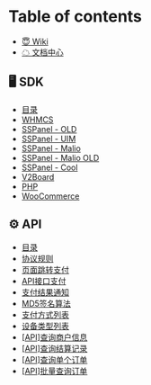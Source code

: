 # Table of contents

* [😇 Wiki](README.md)
* [☁ 文档中心](wen-dang-zhong-xin.md)

## 🖥 SDK

* [目录](sdk/mu-lu.md)
* [WHMCS](sdk/whmcs.md)
* [SSPanel - OLD](sdk/sspanel-old.md)
* [SSPanel - UIM](sdk/sspanel-uim.md)
* [SSPanel - Malio](sdk/sspanel-malio.md)
* [SSPanel - Malio OLD](sdk/sspanel-malio-old.md)
* [SSPanel - Cool](sdk/sspanel-cool.md)
* [V2Board](sdk/v2board.md)
* [PHP](sdk/php.md)
* [WooCommerce](sdk/woocommerce.md)

## ⚙ API

* [目录](api/mu-lu.md)
* [协议规则](api/xie-yi-gui-ze.md)
* [页面跳转支付](api/ye-mian-tiao-zhuan-zhi-fu.md)
* [API接口支付](api/api-jie-kou-zhi-fu.md)
* [支付结果通知](api/zhi-fu-jie-guo-tong-zhi.md)
* [MD5签名算法](api/md5-qian-ming-suan-fa.md)
* [支付方式列表](api/zhi-fu-fang-shi-lie-biao.md)
* [设备类型列表](api/she-bei-lei-xing-lie-biao.md)
* [\[API\]查询商户信息](api/api-cha-xun-shang-hu-xin-xi.md)
* [\[API\]查询结算记录](api/api-cha-xun-jie-suan-ji-lu.md)
* [\[API\]查询单个订单](api/api-cha-xun-dan-ge-ding-dan.md)
* [\[API\]批量查询订单](api/api-pi-liang-cha-xun-ding-dan.md)
